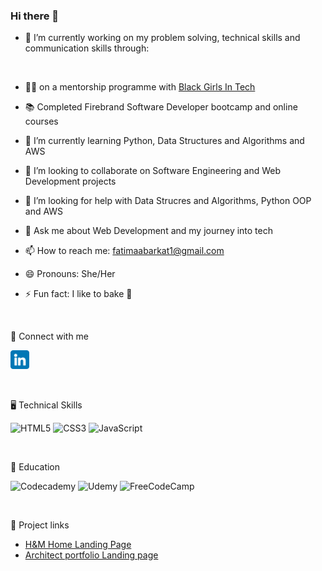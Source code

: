 ### Hi there 👋



- 🔭 I’m currently working on my problem solving, technical skills and communication skills through: 
<br>

- 👩🏾 on a mentorship programme with [Black Girls In Tech](https://www.blackgirlsintech.org/)
- 📚 Completed Firebrand Software Developer bootcamp and online courses









- 🌱 I’m currently learning Python, Data Structures and Algorithms and AWS
- 👯 I’m looking to collaborate on Software Engineering and Web Development projects 
- 🤔 I’m looking for help with Data Strucres and Algorithms, Python OOP and AWS
- 💬 Ask me about Web Development and my journey into tech 
- 📫 How to reach me: fatimaabarkat1@gmail.com
- 😄 Pronouns: She/Her
- ⚡ Fun fact: I like to bake 🧁

<br>

🤝 Connect with me

 


[<img src="images/linkedin.png" alt="alternate text"
width="30px" height="height">](https://www.linkedin.com/in/fatimabarkat/)

<br>


🖥️ Technical Skills

![HTML5](https://img.shields.io/badge/html5-%23E34F26.svg?style=for-the-badge&logo=html5&logoColor=white)
![CSS3](https://img.shields.io/badge/css3-%231572B6.svg?style=for-the-badge&logo=css3&logoColor=white)
![JavaScript](https://img.shields.io/badge/javascript-%23323330.svg?style=for-the-badge&logo=javascript&logoColor=%23F7DF1E)


<br>

📓 Education

![Codecademy](https://img.shields.io/badge/Codecademy-FFF0E5?style=for-the-badge&logo=codecademy&logoColor=1F243A)
![Udemy](https://img.shields.io/badge/Udemy-A435F0?style=for-the-badge&logo=Udemy&logoColor=white)
![FreeCodeCamp](https://img.shields.io/badge/Freecodecamp-%23123.svg?&style=for-the-badge&logo=freecodecamp&logoColor=green)


<br>

📁 Project links

- [H&M Home Landing Page](https://github.com/Fatimaab1/H-M-home-redesign)
- [Architect portfolio Landing page](https://github.com/Fatimaab1/architect-portfolio-landingpage)
